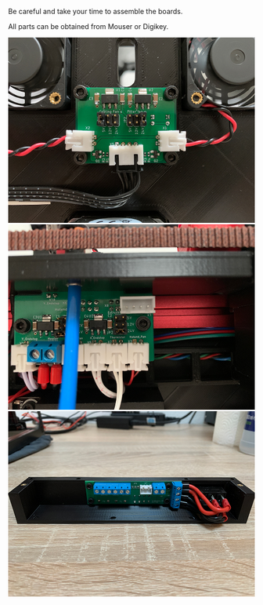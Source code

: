 Be careful and take your time to assemble the boards.

All parts can be obtained from Mouser or Digikey.

![Image 1](Fan_PCB/Images/1.jpg)
![Image 2](Hotend_PCB/Images/1.jpg)
![Image 3](Supply_PCB/Images/1.jpg)